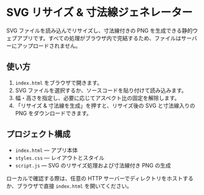 # SVG リサイズ & 寸法線ジェネレーター

SVG ファイルを読み込んでリサイズし、寸法線付きの PNG を生成できる静的ウェブアプリです。すべての処理がブラウザ内で完結するため、ファイルはサーバーにアップロードされません。

## 使い方
1. `index.html` をブラウザで開きます。
2. SVG ファイルを選択するか、ソースコードを貼り付けて読み込みます。
3. 幅・高さを指定し、必要に応じてアスペクト比の固定を解除します。
4. 「リサイズ & 寸法線を生成」を押すと、リサイズ後の SVG と寸法線入りの PNG をダウンロードできます。

## プロジェクト構成
- `index.html` — アプリ本体
- `styles.css` — レイアウトとスタイル
- `script.js` — SVG のリサイズ処理および寸法線付き PNG の生成

ローカルで確認する際は、任意の HTTP サーバーでディレクトリをホストするか、ブラウザで直接 `index.html` を開いてください。
